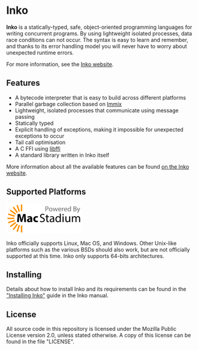 # Inko

**Inko** is a statically-typed, safe, object-oriented programming languages for
writing concurrent programs. By using lightweight isolated processes, data race
conditions can not occur. The syntax is easy to learn and remember, and thanks
to its error handling model you will never have to worry about unexpected
runtime errors.

For more information, see the [Inko website](https://inko-lang.org/).

## Features

* A bytecode interpreter that is easy to build across different platforms
* Parallel garbage collection based on [Immix][immix]
* Lightweight, isolated processes that communicate using message passing
* Statically typed
* Explicit handling of exceptions, making it impossible for unexpected
  exceptions to occur
* Tail call optimisation
* A C FFI using [libffi][libffi]
* A standard library written in Inko itself

More information about all the available features can be found [on the Inko
website](https://inko-lang.org/about/).

## Supported Platforms

[![CI sponsored by MacStadium](macstadium.png)](https://www.macstadium.com/)

Inko officially supports Linux, Mac OS, and Windows. Other Unix-like platforms
such as the various BSDs should also work, but are not officially supported at
this time. Inko only supports 64-bits architectures.

## Installing

Details about how to install Inko and its requirements can be found in the
["Installing
Inko"](https://docs.inko-lang.org/manual/master/getting-started/installation/)
guide in the Inko manual.

## License

All source code in this repository is licensed under the Mozilla Public License
version 2.0, unless stated otherwise. A copy of this license can be found in the
file "LICENSE".

[immix]: http://www.cs.utexas.edu/users/speedway/DaCapo/papers/immix-pldi-2008.pdf
[libffi]: https://sourceware.org/libffi/
